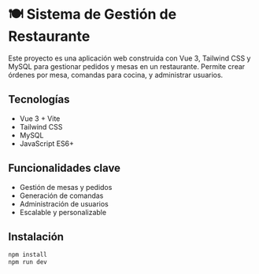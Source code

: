 # 🍽️ Sistema de Gestión de Restaurante

Este proyecto es una aplicación web construida con Vue 3, Tailwind CSS y MySQL para gestionar pedidos y mesas en un restaurante. Permite crear órdenes por mesa, comandas para cocina, y administrar usuarios.

## Tecnologías

- Vue 3 + Vite
- Tailwind CSS
- MySQL
- JavaScript ES6+

## Funcionalidades clave

- Gestión de mesas y pedidos
- Generación de comandas
- Administración de usuarios
- Escalable y personalizable

## Instalación

```bash
npm install
npm run dev